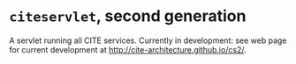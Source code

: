# `citeservlet`, second generation

A servlet running all CITE services.  Currently in development: see web page for current development at <http://cite-architecture.github.io/cs2/>.



